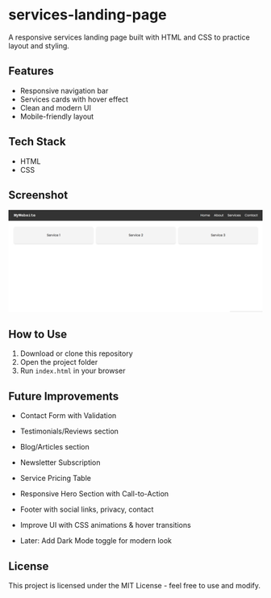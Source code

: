 # services-landing-page
A responsive services landing page built with HTML and CSS to practice layout and styling.

## Features 
- Responsive navigation bar
- Services cards with hover effect
- Clean and modern UI
- Mobile-friendly layout

## Tech Stack
- HTML
- CSS

## Screenshot
![Services page Screenshot](services.page/Screenshot.png)

## How to Use
1. Download or clone this repository
2. Open the project folder
3. Run `index.html` in your browser

## Future Improvements
- Contact Form with Validation

- Testimonials/Reviews section

- Blog/Articles section

- Newsletter Subscription

- Service Pricing Table

- Responsive Hero Section with Call-to-Action

- Footer with social links, privacy, contact

- Improve UI with CSS animations & hover transitions

- Later: Add Dark Mode toggle for modern look
## License
This project is licensed under the MIT License - feel free to use and modify.